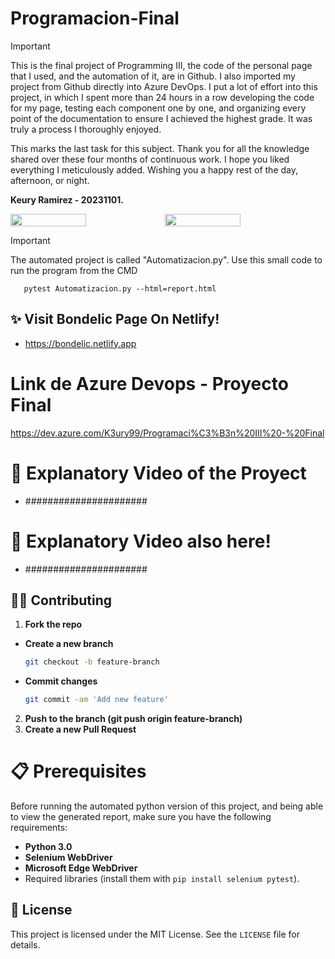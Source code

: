 # Programacion-Final
> [!IMPORTANT]  
> This is the final project of Programming III, the code of the personal page that I used, and the automation of it, are in Github. I also imported my project from Github directly into Azure DevOps. I put a lot of effort into this project, in which I spent more than 24 hours in a row developing the code for my page, testing each component one by one, and organizing every point of the documentation to ensure I achieved the highest grade. It was truly a process I thoroughly enjoyed.  
>
> This marks the last task for this subject. Thank you for all the knowledge shared over these four months of continuous work. I hope you liked everything I meticulously added. Wishing you a happy rest of the day, afternoon, or night.  
>   
> **Keury Ramirez - 20231101.**


<div style="display: flex;">
  <img src="https://github.com/user-attachments/assets/b2071841-7d1f-404a-9673-b23d5510237c" width="49%"></img> 
  <img src="https://github.com/user-attachments/assets/bfa26bd3-0899-446c-bf8f-0cb847e7c2d8" width="49%"></img>   
</div>

> [!IMPORTANT]
The automated project is called "Automatizacion.py". Use this small code to run the program from the CMD
```text
   pytest Automatizacion.py --html=report.html
   ```

## ✨ Visit Bondelic Page On Netlify!
- https://bondelic.netlify.app

# Link de Azure Devops - Proyecto Final
https://dev.azure.com/K3ury99/Programaci%C3%B3n%20III%20-%20Final

# 👾 Explanatory Video of the Proyect
   - ######################

# 🌋 Explanatory Video also here!
   - ######################

## 🐱‍👤 Contributing
1. **Fork the repo**
- **Create a new branch**
   ```bash
   git checkout -b feature-branch
- **Commit changes**
   ```bash
  git commit -am 'Add new feature'
2. **Push to the branch (git push origin feature-branch)**
3. **Create a new Pull Request**

# 📋 **Prerequisites**
Before running the automated python version of this project, and being able to view the generated report, make sure you have the following requirements:
- **Python 3.0**
- **Selenium WebDriver**
- **Microsoft Edge WebDriver**
- Required libraries (install them with `pip install selenium pytest`).

## 📔 License
This project is licensed under the MIT License. See the `LICENSE` file for details.
